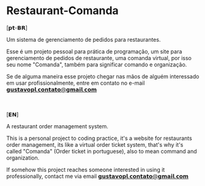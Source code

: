 # Restaurant-Comanda



⁡⁢⁣⁢​‌‍‌[𝗽𝘁-𝗕𝗥]​⁡

Um sistema de gerenciamento de pedidos para restaurantes.

Esse é um projeto pessoal para prática de programação, um site para gerenciamento de pedidos de restaurante, uma comanda virtual, por isso seu nome "Comanda", também para significar comando e organização.

Se de alguma maneira esse projeto chegar nas mãos de alguém interessado em usar profissionalmente, entre em contato no e-mail 𝗴𝘂𝘀𝘁𝗮𝘃𝗼𝗽𝗹.𝗰𝗼𝗻𝘁𝗮𝘁𝗼@𝗴𝗺𝗮𝗶𝗹.𝗰𝗼𝗺


ㅤ
ㅤ

⁡⁢⁣⁢​‌‍‌[𝗘𝗡]⁡​

A restaurant order management system.

This is a personal project to coding practice, it's a website for restaurants order management, its like a virtual order ticket system, that's why it's called "Comanda" (Order ticket in portuguese), also to mean command and organization.

If somehow this project reaches someone interested in using it professionally, contact me via email 𝗴𝘂𝘀𝘁𝗮𝘃𝗼𝗽𝗹.𝗰𝗼𝗻𝘁𝗮𝘁𝗼@𝗴𝗺𝗮𝗶𝗹.𝗰𝗼𝗺